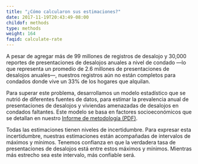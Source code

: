 ```yaml
---
title: "¿Cómo calcularon sus estimaciones?"
date: 2017-11-19T20:43:49-08:00
childof: methods
type: methods
weight: 164
faqid: calculate-rate
---
```

A pesar de agregar más de 99 millones de registros de desalojo y 30,000 reportes de presentaciones de desalojos anuales a nivel de condado —lo que representa un promedio de 2.6 millones de presentaciones de desalojos anuales—, nuestros registros aún no están completos para condados donde vive un 33% de los hogares que alquilan.

Para superar este problema, desarrollamos un modelo estadístico que se nutrió de diferentes fuentes de datos, para estimar la prevalencia anual de presentaciones de desalojos y viviendas amenazadas de desalojos en condados faltantes. Este modelo se basa en factores socioeconómicos que se detallan en nuestro [Informe de metodología (PDF)](https://evictionlab.org/docs/Eviction_Lab_Methodology_Report_2022.pdf).

Todas las estimaciones tienen niveles de incertidumbre. Para expresar esta incertidumbre, nuestras estimaciones están acompañadas de intervalos de máximos y mínimos. Tenemos confianza en que la verdadera tasa de presentaciones de desalojos está entre estos máximos y mínimos. Mientras más estrecho sea este intervalo, más confiable será.
